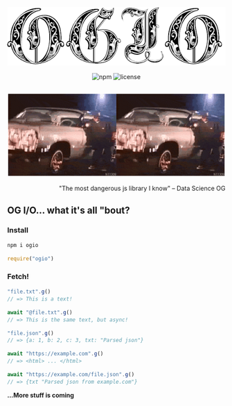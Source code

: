 
<div align="center">
  <img src="/assets/README-378c6778.png" alt="OG I/O logo">

  ![npm](https://img.shields.io/npm/v/ogio.svg?color=brightgreen&label=version) ![license](https://img.shields.io/badge/license-MIT-blue.svg)
</div>
<br/>
<div align="center">
<img src="/assets/README-13f280ca.gif" alt="wut?"><img src="/assets/README-13f280ca.gif">
</div>
<br/>
<div align="right">
"The most dangerous js library I know"
– Data Science OG
</div>

## OG I/O... what it's all "bout?

### Install

```bash
npm i ogio
```
```js
require("ogio")
```


### Fetch!

```js
"file.txt".g()
// => This is a text!
```

```js
await "@file.txt".g()
// => This is the same text, but async!
```

```js
"file.json".g()
// => {a: 1, b: 2, c: 3, txt: "Parsed json"}
```

```js
await "https://example.com".g()
// => <html> ... </html>
```

```js
await "https://example.com/file.json".g()
// => {txt "Parsed json from example.com"}
```

**...More stuff is coming**
